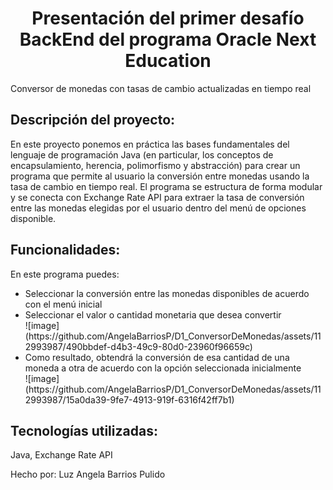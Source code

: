 <h1 align="center"> Presentación del primer desafío BackEnd del programa Oracle Next Education </h1>

Conversor de monedas con tasas de cambio actualizadas en tiempo real

<h2>Descripción del proyecto:</h2>
En este proyecto ponemos en práctica las bases fundamentales del lenguaje de programación Java (en particular, los conceptos de encapsulamiento, herencia, polimorfismo y abstracción) para crear un programa que permite al usuario la conversión entre monedas usando la tasa de cambio en tiempo real. El programa se estructura de forma modular y se conecta con Exchange Rate API para extraer la tasa de conversión entre las monedas elegidas por el usuario dentro del menú de opciones disponible. 

<h2>Funcionalidades:</h2>
En este programa puedes:
<ul>
  <li>Seleccionar la conversión entre las monedas disponibles de acuerdo con el menú inicial</li>
  <li>Seleccionar el valor o cantidad monetaria que desea convertir</li>
  ![image](https://github.com/AngelaBarriosP/D1_ConversorDeMonedas/assets/112993987/490bbdef-d4b3-49c9-80d0-23960f96659c)

  <li>Como resultado, obtendrá la conversión de esa cantidad de una moneda a otra de acuerdo con la opción seleccionada inicialmente</li>
  ![image](https://github.com/AngelaBarriosP/D1_ConversorDeMonedas/assets/112993987/15a0da39-9fe7-4913-919f-6316f42ff7b1)

</ul>

<h2>Tecnologías utilizadas:</h2>
Java, Exchange Rate API

Hecho por: Luz Angela Barrios Pulido
